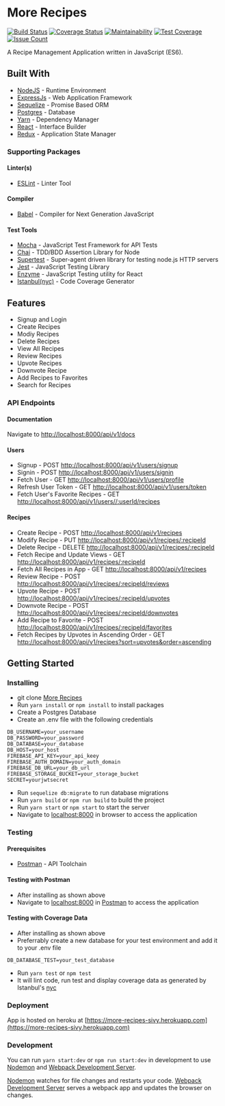 # More Recipes

[![Build Status](https://travis-ci.org/iverenshaguy/more-recipes-personal.svg?branch=develop)](https://travis-ci.org/iverenshaguy/more-recipes-personal)
[![Coverage Status](https://coveralls.io/repos/github/iverenshaguy/more-recipes-personal/badge.svg?branch=develop)](https://coveralls.io/github/iverenshaguy/more-recipes-personal?branch=develop)
[![Maintainability](https://api.codeclimate.com/v1/badges/430187c352d8ead5737f/maintainability)](https://codeclimate.com/github/iverenshaguy/more-recipes-personal/maintainability)
[![Test Coverage](https://api.codeclimate.com/v1/badges/430187c352d8ead5737f/test_coverage)](https://codeclimate.com/github/iverenshaguy/more-recipes-personal/test_coverage)
[![Issue Count](https://codeclimate.com/github/iverenshaguy/more-recipes-personal/badges/issue_count.svg)](https://codeclimate.com/github/iverenshaguy/more-recipes-personal)

A Recipe Management Application written in JavaScript (ES6).

## Built With

* [NodeJS](https://nodejs.org/) - Runtime Environment
* [ExpressJs](https://expressjs.com/) - Web Application Framework
* [Sequelize](http://docs.sequelizejs.com/) - Promise Based ORM
* [Postgres](https://www.postgresql.org/) - Database
* [Yarn](https://www.yarnpkg.com/) - Dependency Manager
* [React](https://reactjs.com/) - Interface Builder
* [Redux](https://redux.js.com/) - Application State Manager

### Supporting Packages

#### Linter(s)

* [ESLint](https://eslint.org/) - Linter Tool

#### Compiler

* [Babel](https://eslint.org/) - Compiler for Next Generation JavaScript

#### Test Tools

* [Mocha](https://mochajs.org/) - JavaScript Test Framework for API Tests
* [Chai](http://chaijs.com/) - TDD/BDD Assertion Library for Node
* [Supertest](https://github.com/visionmedia/supertest) - Super-agent driven
  library for testing node.js HTTP servers
* [Jest](https://facebook.github.io/jest/) - JavaScript Testing Library
* [Enzyme](http://airbnb.io/enzyme/) - JavaScript Testing utility for React
* [Istanbul(nyc)](https://istanbul.js.org/) - Code Coverage Generator

## Features

* Signup and Login
* Create Recipes
* Modiy Recipes
* Delete Recipes
* View All Recipes
* Review Recipes
* Upvote Recipes
* Downvote Recipe
* Add Recipes to Favorites
* Search for Recipes

### API Endpoints

#### Documentation

Navigate to
[http://localhost:8000/api/v1/docs](http://localhost:8000/api/v1/docs)

#### Users

* Signup - POST
  [http://localhost:8000/api/v1/users/signup](http://localhost:8000/api/v1/users/signup)
* Signin - POST
  [http://localhost:8000/api/v1/users/signin](http://localhost:8000/api/v1/users/signin)
* Fetch User - GET
  [http://localhost:8000/api/v1/users/profile](http://localhost:8000/api/v1/users/profile)
* Refresh User Token - GET
  [http://localhost:8000/api/v1/users/token](http://localhost:8000/api/v1/users/token)
* Fetch User's Favorite Recipes - GET
  [http://localhost:8000/api/v1/users//:userId/recipes](http://localhost:8000/api/v1/users//:userId/recipes)

#### Recipes

* Create Recipe - POST
  [http://localhost:8000/api/v1/recipes](http://localhost:8000/api/v1/recipes)
* Modify Recipe - PUT
  [http://localhost:8000/api/v1/recipes/:recipeId](http://localhost:8000/api/v1/recipes/:recipeId)
* Delete Recipe - DELETE
  [http://localhost:8000/api/v1/recipes/:recipeId](http://localhost:8000/api/v1/recipes/:recipeId)
* Fetch Recipe and Update Views - GET
  [http://localhost:8000/api/v1/recipes/:recipeId](http://localhost:8000/api/v1/recipes/:recipeId)
* Fetch All Recipes in App - GET
  [http://localhost:8000/api/v1/recipes](http://localhost:8000/api/v1/recipes)
* Review Recipe - POST
  [http://localhost:8000/api/v1/recipes/:recipeId/reviews](http://localhost:8000/api/v1/recipes/:recipeId/reviews)
* Upvote Recipe - POST
  [http://localhost:8000/api/v1/recipes/:recipeId/upvotes](http://localhost:8000/api/v1/recipes/:recipeId/reviews)
* Downvote Recipe - POST
  [http://localhost:8000/api/v1/recipes/:recipeId/downvotes](http://localhost:8000/api/v1/recipes/:recipeId/reviews)
* Add Recipe to Favorite - POST
  [http://localhost:8000/api/v1/recipes/:recipeId/favorites](http://localhost:8000/api/v1/recipes/:recipeId/reviews)
* Fetch Recipes by Upvotes in Ascending Order - GET
  [http://localhost:8000/api/v1/recipes?sort=upvotes&order=ascending](http://localhost:8000/api/v1/recipes?sort=upvotes&order=ascending)

## Getting Started

### Installing

* git clone
  [More Recipes](https://github.com/iverenshaguy/more-recipes-personal.git)
* Run `yarn install` or `npm install` to install packages
* Create a Postgres Database
* Create an .env file with the following credentials

```.env
DB_USERNAME=your_username
DB_PASSWORD=your_password
DB_DATABASE=your_database
DB_HOST=your_host
FIREBASE_API_KEY=your_api_keey
FIREBASE_AUTH_DOMAIN=your_auth_domain
FIREBASE_DB_URL=your_db_url
FIREBASE_STORAGE_BUCKET=your_storage_bucket
SECRET=yourjwtsecret
```

* Run `sequelize db:migrate` to run database migrations
* Run `yarn build` or `npm run build` to build the project
* Run `yarn start` or `npm start` to start the server
* Navigate to [localhost:8000](http://localhost:8000/) in browser to access the
  application

### Testing

#### Prerequisites

* [Postman](https://getpostman.com/) - API Toolchain

#### Testing with Postman

* After installing as shown above
* Navigate to [localhost:8000](http://localhost:8000/) in
  [Postman](https://getpostman.com/) to access the application

#### Testing with Coverage Data

* After installing as shown above
* Preferrably create a new database for your test environment and add it to your
  .env file

```.env
DB_DATABASE_TEST=your_test_database
```

* Run `yarn test` or `npm test`
* It will lint code, run test and display coverage data as generated by
  Istanbul's [nyc](https://github.com/istanbuljs/nyc)

### Deployment

App is hosted on heroku at
[https://more-recipes-sivy.herokuapp.com](https://more-recipes-sivy.herokuapp.com)

### Development

You can run `yarn start:dev` or `npm run start:dev` in development to use [Nodemon](https://nodemon.io/) 
and [Webpack Development Server](https://github.com/webpack/webpack-dev-server). 

[Nodemon](https://nodemon.io/) watches for file changes and restarts your code. 
[Webpack Development Server](https://github.com/webpack/webpack-dev-server) serves a webpack app and 
updates the browser on changes.
